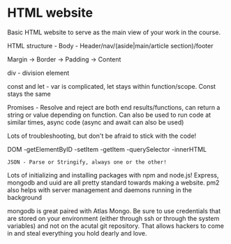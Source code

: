 # HTML website

Basic HTML website to serve as the main view of your work in the course.

HTML structure - Body - Header/nav/(aside|main/article section)/footer

Margin -> Border -> Padding -> Content

div - division element


const and let - var is complicated, let stays within function/scope. Const stays the same

Promises - Resolve and reject are both end results/functions, can return a string or value depending on function. Can also be used to run code at similar times, async code (async and await can also be used)

Lots of troubleshooting, but don't be afraid to stick with the code!

DOM
    -getElementByID
    -setItem
    -getItem
    -querySelector
    -innerHTML

    JSON - Parse or Stringify, always one or the other!


Lots of initializing and installing packages with npm and node.js! Express, mongodb and uuid are all pretty standard towards making a website. pm2 also helps with server management and daemons running in the background

mongodb is great paired with Atlas Mongo. Be sure to use credentials that are stored on your environment (either through ssh or through the system variables) and not on the acutal git repository. That allows hackers to come in and steal everything you hold dearly and love.